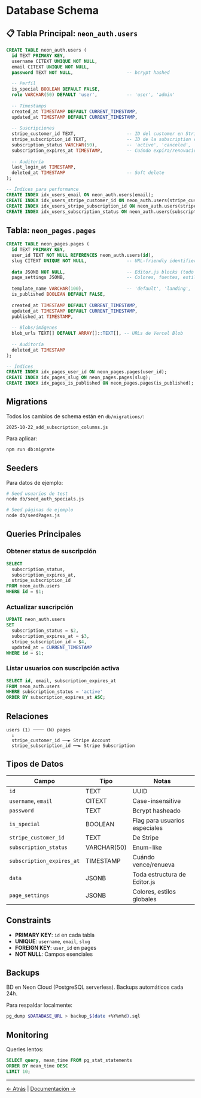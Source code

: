 # Database Schema

## 📋 Tabla Principal: `neon_auth.users`

```sql
CREATE TABLE neon_auth.users (
  id TEXT PRIMARY KEY,
  username CITEXT UNIQUE NOT NULL,
  email CITEXT UNIQUE NOT NULL,
  password TEXT NOT NULL,                    -- bcrypt hashed
  
  -- Perfil
  is_special BOOLEAN DEFAULT FALSE,
  role VARCHAR(50) DEFAULT 'user',           -- 'user', 'admin'
  
  -- Timestamps
  created_at TIMESTAMP DEFAULT CURRENT_TIMESTAMP,
  updated_at TIMESTAMP DEFAULT CURRENT_TIMESTAMP,
  
  -- Suscripciones
  stripe_customer_id TEXT,                   -- ID del customer en Stripe
  stripe_subscription_id TEXT,               -- ID de la subscription en Stripe
  subscription_status VARCHAR(50),           -- 'active', 'canceled', 'expired', 'trial', 'none'
  subscription_expires_at TIMESTAMP,         -- Cuándo expira/renovación
  
  -- Auditoría
  last_login_at TIMESTAMP,
  deleted_at TIMESTAMP                       -- Soft delete
);

-- Índices para performance
CREATE INDEX idx_users_email ON neon_auth.users(email);
CREATE INDEX idx_users_stripe_customer_id ON neon_auth.users(stripe_customer_id);
CREATE INDEX idx_users_stripe_subscription_id ON neon_auth.users(stripe_subscription_id);
CREATE INDEX idx_users_subscription_status ON neon_auth.users(subscription_status);
```

## Tabla: `neon_pages.pages`

```sql
CREATE TABLE neon_pages.pages (
  id TEXT PRIMARY KEY,
  user_id TEXT NOT NULL REFERENCES neon_auth.users(id),
  slug CITEXT UNIQUE NOT NULL,               -- URL-friendly identifier
  
  data JSONB NOT NULL,                       -- Editor.js blocks (todo el contenido)
  page_settings JSONB,                       -- Colores, fuentes, estilos globales
  
  template_name VARCHAR(100),                -- 'default', 'landing', 'paginapro'
  is_published BOOLEAN DEFAULT FALSE,
  
  created_at TIMESTAMP DEFAULT CURRENT_TIMESTAMP,
  updated_at TIMESTAMP DEFAULT CURRENT_TIMESTAMP,
  published_at TIMESTAMP,
  
  -- Blobs/imágenes
  blob_urls TEXT[] DEFAULT ARRAY[]::TEXT[], -- URLs de Vercel Blob
  
  -- Auditoría
  deleted_at TIMESTAMP
);

-- Índices
CREATE INDEX idx_pages_user_id ON neon_pages.pages(user_id);
CREATE INDEX idx_pages_slug ON neon_pages.pages(slug);
CREATE INDEX idx_pages_is_published ON neon_pages.pages(is_published);
```

## Migrations

Todos los cambios de schema están en `db/migrations/`:

```
2025-10-22_add_subscription_columns.js
```

Para aplicar:
```bash
npm run db:migrate
```

## Seeders

Para datos de ejemplo:

```bash
# Seed usuarios de test
node db/seed_auth_specials.js

# Seed páginas de ejemplo
node db/seedPages.js
```

## Queries Principales

### Obtener status de suscripción
```sql
SELECT 
  subscription_status,
  subscription_expires_at,
  stripe_subscription_id
FROM neon_auth.users
WHERE id = $1;
```

### Actualizar suscripción
```sql
UPDATE neon_auth.users
SET 
  subscription_status = $2,
  subscription_expires_at = $3,
  stripe_subscription_id = $4,
  updated_at = CURRENT_TIMESTAMP
WHERE id = $1;
```

### Listar usuarios con suscripción activa
```sql
SELECT id, email, subscription_expires_at
FROM neon_auth.users
WHERE subscription_status = 'active'
ORDER BY subscription_expires_at ASC;
```

## Relaciones

```
users (1) ──── (N) pages
  ↓
  stripe_customer_id ──► Stripe Account
  stripe_subscription_id ──► Stripe Subscription
```

## Tipos de Datos

| Campo | Tipo | Notas |
|-------|------|-------|
| `id` | TEXT | UUID |
| `username`, `email` | CITEXT | Case-insensitive |
| `password` | TEXT | Bcrypt hasheado |
| `is_special` | BOOLEAN | Flag para usuarios especiales |
| `stripe_customer_id` | TEXT | De Stripe |
| `subscription_status` | VARCHAR(50) | Enum-like |
| `subscription_expires_at` | TIMESTAMP | Cuándo vence/renueva |
| `data` | JSONB | Toda estructura de Editor.js |
| `page_settings` | JSONB | Colores, estilos globales |

## Constraints

- **PRIMARY KEY**: `id` en cada tabla
- **UNIQUE**: `username`, `email`, `slug`
- **FOREIGN KEY**: `user_id` en pages
- **NOT NULL**: Campos esenciales

## Backups

BD en Neon Cloud (PostgreSQL serverless). Backups automáticos cada 24h.

Para respaldar localmente:
```bash
pg_dump $DATABASE_URL > backup_$(date +%Y%m%d).sql
```

## Monitoring

Queries lentos:
```sql
SELECT query, mean_time FROM pg_stat_statements
ORDER BY mean_time DESC
LIMIT 10;
```

---

[← Atrás](./02-subscriptions.md) | [Documentación →](../README.md)
